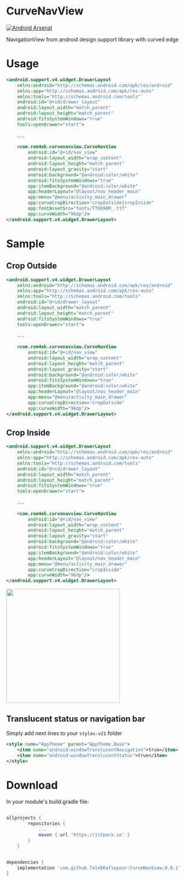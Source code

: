 # CurveNavView

[![Android Arsenal](https://img.shields.io/badge/Android%20Arsenal-Arc%20NavigationView-brightgreen.svg?style=flat)](https://android-arsenal.com/details/1/5090)

NavigationView from android design support library with curved edge

# Usage

```xml
<android.support.v4.widget.DrawerLayout
    xmlns:android="http://schemas.android.com/apk/res/android"
    xmlns:app="http://schemas.android.com/apk/res-auto"
    xmlns:tools="http://schemas.android.com/tools"
    android:id="@+id/drawer_layout"
    android:layout_width="match_parent"
    android:layout_height="match_parent"
    android:fitsSystemWindows="true"
    tools:openDrawer="start">
    
    ...
    
    <com.rom4ek.curvenavview.CurveNavView
        android:id="@+id/nav_view"
        android:layout_width="wrap_content"
        android:layout_height="match_parent"
        android:layout_gravity="start"
        android:background="@android:color/white"
        android:fitsSystemWindows="true"
        app:itemBackground="@android:color/white"
        app:headerLayout="@layout/nav_header_main"
        app:menu="@menu/activity_main_drawer"
        app:curveCropDirection="cropOutside|cropInside"
        app:fontAssetSrc="fonts/TT0998M_.ttf"
        app:curveWidth="96dp"/>
</android.support.v4.widget.DrawerLayout>
```

# Sample

## Crop Outside

```xml
<android.support.v4.widget.DrawerLayout
    xmlns:android="http://schemas.android.com/apk/res/android"
    xmlns:app="http://schemas.android.com/apk/res-auto"
    xmlns:tools="http://schemas.android.com/tools"
    android:id="@+id/drawer_layout"
    android:layout_width="match_parent"
    android:layout_height="match_parent"
    android:fitsSystemWindows="true"
    tools:openDrawer="start">
    
    ...
    
    <com.rom4ek.curvenavview.CurveNavView
        android:id="@+id/nav_view"
        android:layout_width="wrap_content"
        android:layout_height="match_parent"
        android:layout_gravity="start"
        android:background="@android:color/white"
        android:fitsSystemWindows="true"
        app:itemBackground="@android:color/white"
        app:headerLayout="@layout/nav_header_main"
        app:menu="@menu/activity_main_drawer"
        app:curveCropDirection="cropOutside"
        app:curveWidth="96dp"/>
</android.support.v4.widget.DrawerLayout>
```



## Crop Inside

```xml
<android.support.v4.widget.DrawerLayout
    xmlns:android="http://schemas.android.com/apk/res/android"
    xmlns:app="http://schemas.android.com/apk/res-auto"
    xmlns:tools="http://schemas.android.com/tools"
    android:id="@+id/drawer_layout"
    android:layout_width="match_parent"
    android:layout_height="match_parent"
    android:fitsSystemWindows="true"
    tools:openDrawer="start">
    
    ...
    
    <com.rom4ek.curvenavview.CurveNavView
        android:id="@+id/nav_view"
        android:layout_width="wrap_content"
        android:layout_height="match_parent"
        android:layout_gravity="start"
        android:background="@android:color/white"
        android:fitsSystemWindows="true"
        app:itemBackground="@android:color/white"
        app:headerLayout="@layout/nav_header_main"
        app:menu="@menu/activity_main_drawer"
        app:curveCropDirection="cropInside"
        app:curveWidth="96dp"/>
</android.support.v4.widget.DrawerLayout>
```
<img src="https://raw.githubusercontent.com/rom4ek/CurveNavView/master/media/crop_inside.png" width="303">


## Translucent status or navigation bar

Simply add next lines to your ```styles-v21``` folder

```xml
<style name="AppTheme" parent="AppTheme.Base">
    <item name="android:windowTranslucentNavigation">true</item>
    <item name="android:windowTranslucentStatus">true</item>
</style>
```

# Download
In your module's build.gradle file:

```gradle

allprojects {
		repositories {
			...
			maven { url 'https://jitpack.io' }
		}
	}


dependencies {
    implementation 'com.github.TalebRafiepour:CurveNavView:0.0.1'
}
```